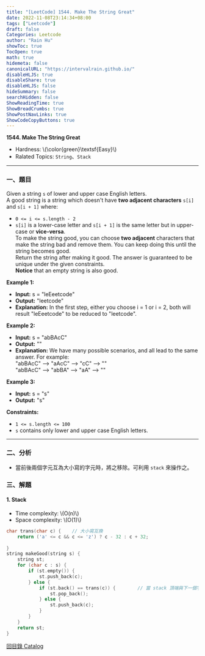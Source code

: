 ```yaml
---
title: "[LeetCode] 1544. Make The String Great"
date: 2022-11-08T23:14:34+08:00
tags: ["Leetcode"]
draft: false
Categories: Leetcode
author: "Rain Hu"
showToc: true
TocOpen: true
math: true
hidemeta: false
canonicalURL: "https://intervalrain.github.io/"
disableHLJS: true
disableShare: true
disableHLJS: false
hideSummary: false
searchHidden: false
ShowReadingTime: true
ShowBreadCrumbs: true
ShowPostNavLinks: true
ShowCodeCopyButtons: true
---
```

**1544. Make The String Great**
+ Hardness: \\(\color{green}\textsf{Easy}\\)
+ Ralated Topics: `String`、`Stack`
---
### 一、題目
Given a string `s` of lower and upper case English letters.  
A good string is a string which doesn't have **two adjacent characters** `s[i]` and `s[i + 1]` where:  
+ `0 <= i <= s.length - 2`
+ `s[i]` is a lower-case letter and `s[i + 1]` is the same letter but in upper-case or **vice-versa**.  
To make the string good, you can choose **two adjacent** characters that make the string bad and remove them. You can keep doing this until the string becomes good.  
Return the string after making it good. The answer is guaranteed to be unique under the given constraints.  
**Notice** that an empty string is also good.  

**Example 1:**  
+ **Input:** s = "leEeetcode"
+ **Output:** "leetcode"
+ **Explanation:** In the first step, either you choose i = 1 or i = 2, both will result "leEeetcode" to be reduced to "leetcode".

**Example 2:**
+ **Input:** s = "abBAcC"
+ **Output:** ""
+ **Explanation:** We have many possible scenarios, and all lead to the same answer. For example:  
"abBAcC" --> "aAcC" --> "cC" --> ""  
"abBAcC" --> "abBA" --> "aA" --> ""  

**Example 3:**
+ **Input:** s = "s"
+ **Output:** "s"

**Constraints:**
+ `1 <= s.length <= 100`
+ `s` contains only lower and upper case English letters.
---

### 二、分析
+ 當前後兩個字元互為大小寫的字元時，將之移除。可利用 `stack` 來操作之。

### 三、解題
#### 1. Stack
+ Time complexity: \\(O(n)\\)
+ Space complexity: \\(O(1)\\)
```C++
char trans(char c) {    // 大小寫互換
    return ('a' <= c && c <= 'z') ? c - 32 : c + 32; 
    
}
string makeGood(string s) {
    string st;
    for (char c : s) {
        if (st.empty()) {
            st.push_back(c);
        } else {
            if (st.back() == trans(c)) {        // 當 stack 頂端與下一個字元互為大小寫
                st.pop_back();
            } else {
                st.push_back(c);
            }
        }
    }
    return st;
}
```
[回目錄 Catalog](/leetcode)